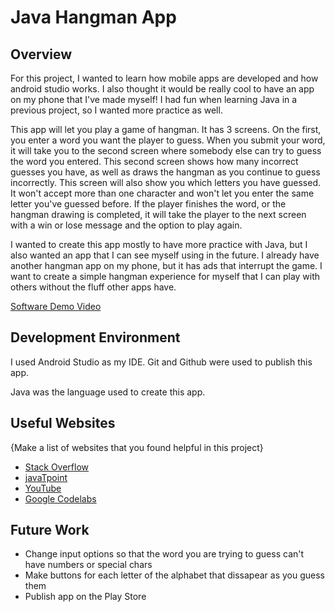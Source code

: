 # Java Hangman App
## Overview

For this project, I wanted to learn how mobile apps are developed and how android studio works. I also thought it would be really cool to have an app on my phone
that I've made myself! I had fun when learning Java in a previous project, so I wanted more practice as well.

This app will let you play a game of hangman. It has 3 screens. On the first, you enter a word you want the player to guess. When you submit your word, it will take
you to the second screen where somebody else can try to guess the word you entered. This second screen shows how many incorrect guesses you have, as well as draws
the hangman as you continue to guess incorrectly. This screen will also show you which letters you have guessed. It won't accept more than one character and won't
let you enter the same letter you've guessed before. If the player finishes the word, or the hangman drawing is completed, it will take the player to the next screen
with a win or lose message and the option to play again.

I wanted to create this app mostly to have more practice with Java, but I also wanted an app that I can see myself using in the future. I already have another
hangman app on my phone, but it has ads that interrupt the game. I want to create a simple hangman experience for myself that I can play with others without the
fluff other apps have.

[Software Demo Video](https://youtu.be/__gP2YRlKwk)

## Development Environment

I used Android Studio as my IDE.
Git and Github were used to publish this app.

Java was the language used to create this app.

## Useful Websites

{Make a list of websites that you found helpful in this project}
* [Stack Overflow](https://stackoverflow.com/questions/3510649/how-to-pass-a-value-from-one-activity-to-another-in-android)
* [javaTpoint](https://www.javatpoint.com/post/java-character-compare-method)
* [YouTube](https://www.youtube.com/watch?v=6RtF_mbHcEc&ab_channel=AdobeinaMinute)
* [Google Codelabs](https://developer.android.com/codelabs/build-your-first-android-app#9)

## Future Work

* Change input options so that the word you are trying to guess can't have numbers or special chars
* Make buttons for each letter of the alphabet that dissapear as you guess them
* Publish app on the Play Store
